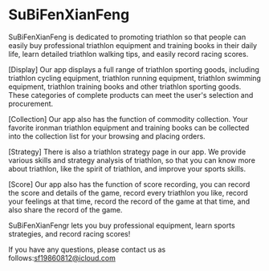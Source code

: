 # SuBiFenXianFeng

SuBiFenXianFeng is dedicated to promoting triathlon so that people can easily buy professional triathlon equipment and training books in their daily life, learn detailed triathlon walking tips, and easily record racing scores.

[Display] Our app displays a full range of triathlon sporting goods, including triathlon cycling equipment, triathlon running equipment, triathlon swimming equipment, triathlon training books and other triathlon sporting goods. These categories of complete products can meet the user's selection and procurement.

[Collection] Our app also has the function of commodity collection. Your favorite ironman triathlon equipment and training books can be collected into the collection list for your browsing and placing orders.

[Strategy] There is also a triathlon strategy page in our app. We provide various skills and strategy analysis of triathlon, so that you can know more about triathlon, like the spirit of triathlon, and improve your sports skills.

[Score] Our app also has the function of score recording, you can record the score and details of the game, record every triathlon you like, record your feelings at that time, record the record of the game at that time, and also share the record of the game.

SuBiFenXianFengr lets you buy professional equipment, learn sports strategies, and record racing scores!

If you have any questions, please contact us as follows:sf19860812@icloud.com
